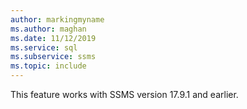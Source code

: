 ```yaml
---
author: markingmyname
ms.author: maghan
ms.date: 11/12/2019
ms.service: sql
ms.subservice: ssms
ms.topic: include
---
```


This feature works with SSMS version 17.9.1 and earlier.